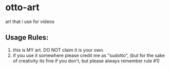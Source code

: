 # otto-art
art that i use for videos
## Usage Rules:
1. this is MY art. DO NOT claim it is your own.
2. if you use it somewhere please credit me as "sudotto", (but for the sake of creativity its fine if you don't, but please always remember rule #1)
